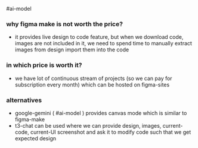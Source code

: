 #ai-model
### why figma make is not worth the price?
- it provides live design to code feature, but when we download code, images are not included in it, we need to spend time to manually extract images from design import them into the code

### in which price is worth it?
- we have lot of continuous stream of projects (so we can pay for subscription every month) which can be hosted on figma-sites

### alternatives
- google-gemini ( #ai-model ) provides canvas mode which is similar to figma-make
- t3-chat  can be used where we can provide design, images, current-code, current-UI screenshot and ask it to modify code such that we get expected design